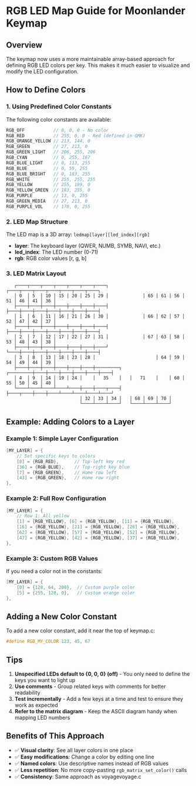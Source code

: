 # RGB LED Map Guide for Moonlander Keymap

## Overview

The keymap now uses a more maintainable array-based approach for defining RGB LED colors per key. This makes it much easier to visualize and modify the LED configuration.

## How to Define Colors

### 1. Using Predefined Color Constants

The following color constants are available:

```c
RGB_OFF           // 0, 0, 0 - No color
RGB_RED           // 255, 0, 0 - Red (defined in QMK)
RGB_ORANGE_YELLOW // 213, 144, 0
RGB_GREEN         // 27, 213, 0
RGB_GREEN_LIGHT   // 206, 255, 206
RGB_CYAN          // 0, 255, 167
RGB_BLUE_LIGHT    // 0, 113, 255
RGB_BLUE          // 0, 55, 255
RGB_BLUE_BRIGHT   // 0, 183, 255
RGB_WHITE         // 255, 255, 255
RGB_YELLOW        // 255, 199, 0
RGB_YELLOW_GREEN  // 183, 255, 0
RGB_PURPLE        // 13, 0, 255
RGB_GREEN_MEDIA   // 27, 213, 0
RGB_PURPLE_VOL    // 170, 0, 255
```

### 2. LED Map Structure

The LED map is a 3D array: `ledmap[layer][led_index][rgb]`

- **layer**: The keyboard layer (QWER, NUMB, SYMB, NAVI, etc.)
- **led_index**: The LED number (0-71)
- **rgb**: RGB color values [r, g, b]

### 3. LED Matrix Layout

```
   ┌────┬────┬────┬────┬────┬────┬────┐             ┌────┬────┬────┬────┬────┬────┬────┐
   │ 0  │ 5  │ 10 │ 15 │ 20 │ 25 │ 29 │             │ 65 │ 61 │ 56 │ 51 │ 46 │ 41 │ 36 │
   ├────┼────┼────┼────┼────┼────┼────┤             ├────┼────┼────┼────┼────┼────┼────┤
   │ 1  │ 6  │ 11 │ 16 │ 21 │ 26 │ 30 │             │ 66 │ 62 │ 57 │ 52 │ 47 │ 42 │ 37 │
   ├────┼────┼────┼────┼────┼────┼────┤             ├────┼────┼────┼────┼────┼────┼────┤
   │ 2  │ 7  │ 12 │ 17 │ 22 │ 27 │ 31 │             │ 67 │ 63 │ 58 │ 53 │ 48 │ 43 │ 38 │
   ├────┼────┼────┼────┼────┼────┼────┘             └────┼────┼────┼────┼────┼────┼────┤
   │ 3  │ 8  │ 13 │ 18 │ 23 │ 28 │                       │ 64 │ 59 │ 54 │ 49 │ 44 │ 39 │
   ├────┼────┼────┼────┼────┼────┼─────────┐   ┌─────────┼────┼────┼────┼────┼────┼────┤
   │ 4  │ 9  │ 14 │ 19 │ 24 │    │   35    │   │   71    │    │ 60 │ 55 │ 50 │ 45 │ 40 │
   └────┴────┴────┴────┴────┼────┼────┬────┤   ├────┬────┼────┼────┴────┴────┴────┴────┘
                            │ 32 │ 33 │ 34 │   │ 68 │ 69 │ 70 │
                            └────┴────┴────┘   └────┴────┴────┘
```

## Example: Adding Colors to a Layer

### Example 1: Simple Layer Configuration

```c
[MY_LAYER] = {
    // Set specific keys to colors
    [0] = {RGB_RED},      // Top-left key red
    [36] = {RGB_BLUE},    // Top-right key blue
    [7] = {RGB_GREEN},    // Home row left
    [43] = {RGB_GREEN},   // Home row right
},
```

### Example 2: Full Row Configuration

```c
[MY_LAYER] = {
    // Row 1: All yellow
    [1] = {RGB_YELLOW}, [6] = {RGB_YELLOW}, [11] = {RGB_YELLOW}, 
    [16] = {RGB_YELLOW}, [21] = {RGB_YELLOW}, [26] = {RGB_YELLOW},
    [62] = {RGB_YELLOW}, [57] = {RGB_YELLOW}, [52] = {RGB_YELLOW}, 
    [47] = {RGB_YELLOW}, [42] = {RGB_YELLOW}, [37] = {RGB_YELLOW},
},
```

### Example 3: Custom RGB Values

If you need a color not in the constants:

```c
[MY_LAYER] = {
    [0] = {128, 64, 200},  // Custom purple color
    [5] = {255, 128, 0},   // Custom orange color
},
```

## Adding a New Color Constant

To add a new color constant, add it near the top of keymap.c:

```c
#define RGB_MY_COLOR 123, 45, 67
```

## Tips

1. **Unspecified LEDs default to {0, 0, 0} (off)** - You only need to define the keys you want to light up
2. **Use comments** - Group related keys with comments for better readability
3. **Test incrementally** - Add a few keys at a time and test to ensure they work as expected
4. **Refer to the matrix diagram** - Keep the ASCII diagram handy when mapping LED numbers

## Benefits of This Approach

- ✅ **Visual clarity**: See all layer colors in one place
- ✅ **Easy modifications**: Change a color by editing one line
- ✅ **Named colors**: Use descriptive names instead of RGB values
- ✅ **Less repetition**: No more copy-pasting `rgb_matrix_set_color()` calls
- ✅ **Consistency**: Same approach as voyagevoyage.c
